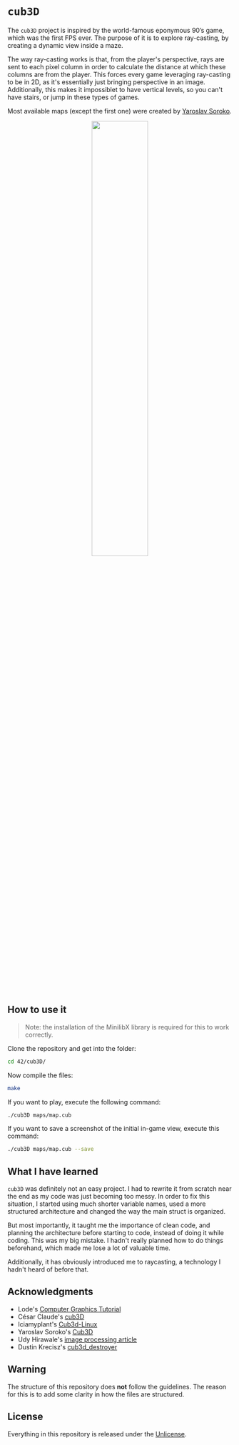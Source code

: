 # ```cub3D```
The ```cub3D``` project is inspired by the world-famous eponymous 90’s game, which was the first FPS ever. The purpose of it is to explore ray-casting, by creating a dynamic view inside a maze.

The way ray-casting works is that, from the player's perspective, rays are sent to each pixel column in order to calculate the distance at which these columns are from the player. This forces every game leveraging ray-casting to be in 2D, as it's essentially just bringing perspective in an image. Additionally, this makes it impossiblet to have vertical levels, so you can't have stairs, or jump in these types of games.

Most available maps (except the first one) were created by [Yaroslav Soroko](https://github.com/ysoroko).

<p align="center">
	<img src="https://media.giphy.com/media/6G9sY8bDUueJKyR0fr/giphy.gif" width="50%" />
</p>

## How to use it

> Note: the installation of the MinilibX library is required for this to work correctly.

Clone the repository and get into the folder:
```bash
cd 42/cub3D/
```
Now compile the files:
```bash
make
```
If you want to play, execute the following command:
```bash
./cub3D maps/map.cub
```
If you want to save a screenshot of the initial in-game view, execute this command:
```bash
./cub3D maps/map.cub --save
```

## What I have learned
```cub3D``` was definitely not an easy project. I had to rewrite it from scratch near the end as my code was just becoming too messy. In order to fix this situation, I started using much shorter variable names, used a more structured architecture and changed the way the main struct is organized.

But most importantly, it taught me the importance of clean code, and planning the architecture before starting to code, instead of doing it while coding. This was my big mistake. I hadn't really planned how to do things beforehand, which made me lose a lot of valuable time.

Additionally, it has obviously introduced me to raycasting, a technology I hadn't heard of before that. 

## Acknowledgments
- Lode's [Computer Graphics Tutorial](https://lodev.org/cgtutor/raycasting.html)
- César Claude's [cub3D](https://github.com/cclaude42/cub3d)
- Iciamyplant's [Cub3d-Linux](https://github.com/iciamyplant/Cub3d-Linux)
- Yaroslav Soroko's [Cub3D](https://github.com/Ysoroko/Cub3D)
- Udy Hirawale's [image processing article](https://medium.com/sysf/bits-to-bitmaps-a-simple-walkthrough-of-bmp-image-format-765dc6857393)
- Dustin Krecisz's [cub3d_destroyer](https://github.com/Dustin42Codam/cub3d_destroyer)

## Warning
The structure of this repository does **not** follow the guidelines.
The reason for this is to add some clarity in how the files are structured.

## License
Everything in this repository is released under the [Unlicense](https://github.com/maxdesalle/42/blob/main/LICENSE).
